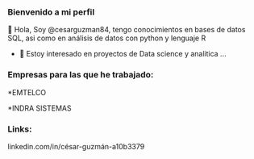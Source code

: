 ### Bienvenido a mi perfil ###


👋 Hola, Soy @cesarguzman84, tengo conocimientos en bases de datos SQL, asi como en análisis de datos con python y lenguaje R
- 👀 Estoy interesado en proyectos de Data science y analitica ...



### Empresas para las que he trabajado: ###

*EMTELCO

*INDRA SISTEMAS

### Links: ###

linkedin.com/in/césar-guzmán-a10b3379



<!---
cesarguzman84/cesarguzman84 is a ✨ special ✨ repository because its `README.md` (this file) appears on your GitHub profile.
You can click the Preview link to take a look at your changes.
--->
